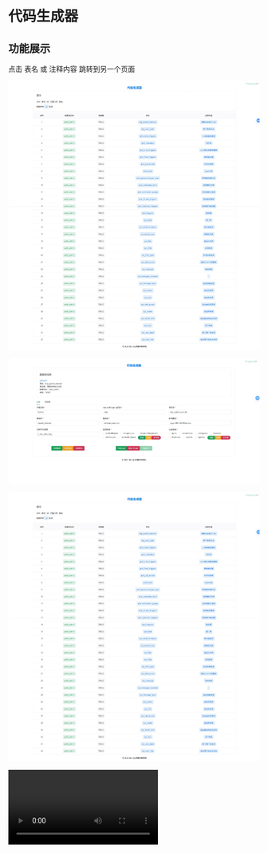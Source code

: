 # 代码生成器

## 功能展示

点击 表名 或 注释内容 跳转到另一个页面

![屏幕截图_6-4-2025_1486_localhost](./images/屏幕截图_6-4-2025_1486_localhost.jpeg)

![image-20250406140934864](./images/image-20250406140934864.png)

![屏幕截图_6-4-2025_1486_localhost](./images/屏幕截图_6-4-2025_1486_localhost-1743920303637-1.jpeg)

<video src="./images/QQ202546-141117.mp4"></video>